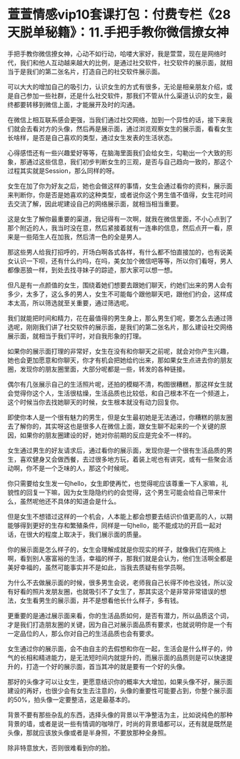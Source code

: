 # 萱萱情感vip10套课打包：付费专栏《28天脱单秘籍》：11.手把手教你微信撩女神

手把手教你微信撩女神，心动不如行动，哈喽大家好，我是萱萱，现在是网络时代，我们和他人互动越来越大的比例，是通过社交软件，社交软件的展示面，就相当于是我们的第二张名片，打造自己的社交软件展示面。

可以大大的增加自己的吸引力，认识女生的方式有很多，无论是相亲朋友介绍，或是自己参加一些社群，还是什么社交软件，那我们不管从什么渠道认识的女生，最终都要转移到微信上面，才能展开及时的沟通。

在微信上相互联系感会更强，当我们通过社交网络，加到一个异性的话，接下来我们就会去看对方的头像，然后再是展示面，通过浏览观察女生的展示面，看看女生长啥样，是否是自己喜欢的类型，通过女生发表的生活状态。

心得感悟还有一些兴趣爱好等等，在脑海里面我们会给女生，勾勒出一个大致的形象，那通过这些信息，我们初步判断女生的三观，是否与自己趋向一致的，那这个过程其实就是Session，那么同样的呀。

女生在加了你为好友之后，她也会做这样的事情，女生会通过看你的资料，展示面来判断你，你是否是她喜欢的这种类型，或者说你这个男生值不值得，女生花时间去交流了解，因此呢建设自己的网络展示面，就相当相当重要。

这是女生了解你最重要的渠道，我记得有一次啊，就我在微信里面，不小心点到了那个附近的人，我当时没在意，然后紧接着就有一连串的信息，然后点开一看，原来是一些陌生人在加我，然后清一色的全是男人。

那这些男人给我打招呼的，开场白啊各式各样，有什么都不怕直接加的，也有说美女认识一下呗，还有什么约吗，在吗，美女加个微信吧等等，所以你们看呀，男人都像恶狼一样，到处去找寻妹子的踪迹，那大家可以想一想。

但凡是有一点颜值的女生，围绕着她们想要去跟她们聊天，约她们出来的男人会有多少，太多了，这么多的男人，女生不可能每个跟他聊天吧，跟他们约会，这样成本太高，所以筛选就至关重要，通过筛选呢。

我们就能把时间和精力，花在最值得的男生身上，那么男生们呢，要怎么去通过筛选呢，刚刚我们讲了社交软件的展示面，是我们的第二张名片，那么建设社交网络展示面，就相当于我们平时，对自我形象的打理。

如果你的展示面打理的非常好，女生在没有和你聊天之前呢，就会对你产生兴趣，她也会更加愿意和你聊天，你才有机会把她给约出来，那如果女生点进去你的朋友圈，发现你的朋友圈里面，大部分呢都是一些，转发的各种链接。

偶尔有几张展示自己的生活照片呢，还拍的模糊不清，构图很糟糕，那这样女生就会觉得你这个人，生活很枯燥，生活品质也比较低，和自己根本不在一个频道上，这个时候当你去找她聊天的时候，女生根本就没有动力回复你。

即使你本人是一个很有魅力的男生，但是女生最初她是无法通过，你糟糕的朋友圈去了解你的，其实呀这也是很多人在微信上面，跟女生聊不起来的一个关键的原因，如果你的朋友圈建设的好，她对你前期的反应是完全不一样的。

女生通过男生的好友请求后，通过看你的展示面，发现你是一个很有生活品质的男生，喜欢健身又会做西餐，去过很多地方玩，着装上呢也有讲究，或有一些聚会活动啊，你不是一个乏味的人，那这个时候呢。

你只需要给女生发一句hello，女生即使再忙，也觉得呢应该尊重一下人家嘛，礼貌性的回复一下嘛，因为女生隐隐约约的会觉得，这个男生可能会给自己带来什么，虽然呢他还不具体的知道会是什么。

但是女生不想错过这样的一个机会，人本能上都会想要去结识价值更高的人，以期能够得到更好的生存和繁殖条件，同样是一句hello，能不能成功的开启一起对话，在很大的程度上取决于，我们展示面的质量。

你的展示面是怎么样子的，女生会理解成就是你现实的样子，就像我们在网络上啊，看到别人塞富裕的生活，幸福的样子，那我们就是会认为，他们生活啊全都是美好幸福的，虽然可能事实并不是如此，当我去质疑有些学员啊。

为什么不去做展示面的时候，很多男生会说，老师我自己长得不帅也没钱，所以没有好看的照片发朋友圈，也就吸引不了女生了，那其实这个是非常非常错误的想法，女生看男生的展示面，并不是想看他长什么样子，多有钱。

更重要的是通过展示面来看，你的生活品质如何，是否有潜力，所以品质这个词，才是我们打造朋友圈的关键，因为自己对展示面品质有要求，也就说明你是一个有一定品位的人，那么你对自己的生活品质也会有要求。

女生通过你的展示面，会不由自主的去假想和你在一起，生活会是什么样子的，帅气的长相和精进能力，是无法短时间内就提升的，而展示面的品质则是可以快速提升的，打造一个好的展示面，首当其冲的就是要有一个好的头像。

那好的头像才可以让女生，更愿意结识你的概率大大增加，如果头像不好，展示面建设的再好，也很少会有女生去注意的，头像的重要性可能要占到，你整个展示面的50%，拍头像一定要整洁，这是最基本的。

背景不要有那些杂乱的东西，选择头像的背景以干净整洁为主，比如说纯色的那种背景的墙，或者是说一些有情调的咖啡厅，时尚的背景墙都可以，还有就是既然是头像，那就应该放头像或者是半身照，不要放那种全身照。

除非特意放大，否则很难看到你的脸。